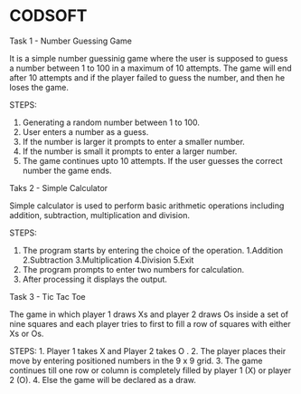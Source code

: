 # CODSOFT

Task 1 - Number Guessing Game

  It is a simple number guessinig game where the user is supposed to guess a number between 1 to 100 in a maximum of 10 attempts. 
  The game will end after 10 attempts and if the player failed to guess the number, and then he loses the game.
  
STEPS:
  1. Generating a random number between 1 to 100.
  2. User enters a number as a guess.
  3. If the number is larger it prompts to enter a smaller number.
  4. If the number is small it prompts to enter a larger number.
  5. The game continues upto 10 attempts. If the user guesses the correct number the game ends.

Taks 2 - Simple Calculator

  Simple calculator is used to perform basic arithmetic operations including addition, subtraction, multiplication and division.

STEPS:
  1. The program starts by entering the choice of the operation.
            1.Addition
            2.Subtraction
            3.Multiplication
            4.Division
            5.Exit
  2. The program prompts to enter two numbers for calculation.
  3. After processing it displays the output.

Task 3 - Tic Tac Toe

  The game in which player 1 draws Xs and player 2 draws Os inside a set of nine squares and each player tries to first to fill a row of squares with either Xs or Os.

STEPS:
    1. Player 1 takes X and Player 2 takes O .
    2. The player places their move by entering positioned numbers in the 9 x 9 grid.
    3. The game continues till one row or column is completely filled by player 1 (X) or player 2 (O).
    4. Else the game will be declared as a draw.
